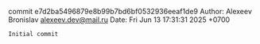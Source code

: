 commit e7d2ba5496879e8b99b7bd6bf0532936eeaf1de9
Author: Alexeev Bronislav <alexeev.dev@mail.ru>
Date:   Fri Jun 13 17:31:31 2025 +0700

    Initial commit
